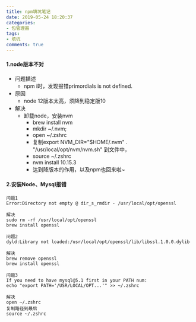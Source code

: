 ```yaml
---
title: npm填坑笔记
date: 2019-05-24 18:20:37
categories:
- 包管理器
tags:
- 填坑
comments: true
---
```


#### 1.node版本不对

<!-- more -->

- 问题描述
    - npm i时，发现报错primordials is not defined.
- 原因
    - node 12版本太高，须降到稳定版10
- 解决
    - 卸载node，安装nvm 
        - brew install nvm
        - mkdir ~/.nvm;
        - open ~/.zshrc
        - 复制export NVM_DIR="$HOME/.nvm" . "/usr/local/opt/nvm/nvm.sh" 到文件中，
        - source ~/.zshrc
        - nvm install 10.15.3
        - 达到降版本的作用，以及npm也回来啦~
#### 2.安装Node、Mysql报错

```shell
问题1
Error:Directory not empty @ dir_s_rmdir - /usr/local/opt/openssl

解决
sudo rm -rf /usr/local/opt/openssl
brew install openssl
```


```shell
问题2
dyld:Library not loaded:/usr/local/opt/openssl/lib/libssl.1.0.0.dylib

解决
brew remove openssl
brew install openssl
```


```shell
问题3
If you need to have mysql@5.1 first in your PATH num:
echo "export PATH='/USR/LOCAL/OPT...'" >> ~/.zshrc

解决
open ~/.zshrc
复制路径到最后
source ~/.zshrc
```